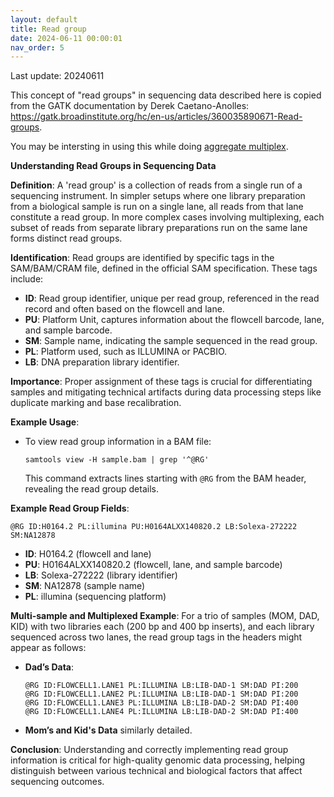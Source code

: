 ```yaml
---
layout: default
title: Read group
date: 2024-06-11 00:00:01
nav_order: 5
---
```


Last update: 20240611


<!-- {: .no_toc } -->
<!-- <details open markdown="block"> -->
<!-- <summary>Table of contents</summary> -->
<!-- {: .text-delta } -->
<!-- - TOC -->
<!-- {:toc} -->
<!-- </details> -->
<!-- --- -->

This concept of "read groups" in sequencing data described here is copied from the GATK documentation by Derek Caetano-Anolles:
<https://gatk.broadinstitute.org/hc/en-us/articles/360035890671-Read-groups>.

You may be intersting in using this while doing [aggregate multiplex](aggregate_multiplex.html).

**Understanding Read Groups in Sequencing Data**

**Definition**: A 'read group' is a collection of reads from a single run of a sequencing instrument. In simpler setups where one library preparation from a biological sample is run on a single lane, all reads from that lane constitute a read group. In more complex cases involving multiplexing, each subset of reads from separate library preparations run on the same lane forms distinct read groups.

**Identification**: Read groups are identified by specific tags in the SAM/BAM/CRAM file, defined in the official SAM specification. These tags include:
- **ID**: Read group identifier, unique per read group, referenced in the read record and often based on the flowcell and lane.
- **PU**: Platform Unit, captures information about the flowcell barcode, lane, and sample barcode.
- **SM**: Sample name, indicating the sample sequenced in the read group.
- **PL**: Platform used, such as ILLUMINA or PACBIO.
- **LB**: DNA preparation library identifier.

**Importance**: Proper assignment of these tags is crucial for differentiating samples and mitigating technical artifacts during data processing steps like duplicate marking and base recalibration.

**Example Usage**:
- To view read group information in a BAM file:
  ```
  samtools view -H sample.bam | grep '^@RG'
  ```
  This command extracts lines starting with `@RG` from the BAM header, revealing the read group details.

**Example Read Group Fields**:
```
@RG ID:H0164.2 PL:illumina PU:H0164ALXX140820.2 LB:Solexa-272222 SM:NA12878
```
- **ID**: H0164.2 (flowcell and lane)
- **PU**: H0164ALXX140820.2 (flowcell, lane, and sample barcode)
- **LB**: Solexa-272222 (library identifier)
- **SM**: NA12878 (sample name)
- **PL**: illumina (sequencing platform)

**Multi-sample and Multiplexed Example**:
For a trio of samples (MOM, DAD, KID) with two libraries each (200 bp and 400 bp inserts), and each library sequenced across two lanes, the read group tags in the headers might appear as follows:

- **Dad’s Data**:
  ```
  @RG ID:FLOWCELL1.LANE1 PL:ILLUMINA LB:LIB-DAD-1 SM:DAD PI:200
  @RG ID:FLOWCELL1.LANE2 PL:ILLUMINA LB:LIB-DAD-1 SM:DAD PI:200
  @RG ID:FLOWCELL1.LANE3 PL:ILLUMINA LB:LIB-DAD-2 SM:DAD PI:400
  @RG ID:FLOWCELL1.LANE4 PL:ILLUMINA LB:LIB-DAD-2 SM:DAD PI:400
  ```
- **Mom’s and Kid's Data** similarly detailed.

**Conclusion**: Understanding and correctly implementing read group information is critical for high-quality genomic data processing, helping distinguish between various technical and biological factors that affect sequencing outcomes.



